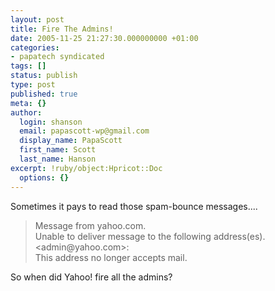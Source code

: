 ```yaml
---
layout: post
title: Fire The Admins!
date: 2005-11-25 21:27:30.000000000 +01:00
categories:
- papatech syndicated
tags: []
status: publish
type: post
published: true
meta: {}
author:
  login: shanson
  email: papascott-wp@gmail.com
  display_name: PapaScott
  first_name: Scott
  last_name: Hanson
excerpt: !ruby/object:Hpricot::Doc
  options: {}
---
```

<p>Sometimes it pays to read those spam-bounce messages....</p>
<blockquote><p>Message from  yahoo.com.<br />
Unable to deliver message to the following address(es).<br />
&lt;admin@yahoo.com&gt;:<br />
This address no longer accepts mail.</p></blockquote>
<p>So when did Yahoo! fire all the admins?</p>
